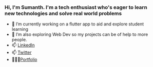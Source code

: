 ### Hi, I'm Sumanth. I'm a tech enthusiast who's eager to learn new technologies and solve real world problems

<!--
**sumanth-vs/sumanth-vs** is a ✨ _special_ ✨ repository because its `README.md` (this file) appears on your GitHub profile.-->


- 🔭 I’m currently working on a flutter app to aid and explore student learning
- 🌱 I’m also exploring Web Dev so my projects can be of help to more people.
- 📫 <a href="http://www.linkedin.com/in/sumanthvs/" target="_blank">LinkedIn</a>
- 📫 [Twitter](https://www.twitter.com/_sumanth_vs)
- 👨🏾‍⚖️[Portfolio](https://sumanth-vs.github.io/)
<!--
- 😄 Pronouns: ...
- ⚡ Fun fact: ...
- 👯 I’m looking to collaborate on ...
- 🤔 I’m looking for help with ...
- 💬 Ask me about ... -->

